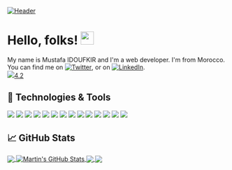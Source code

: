 [![Header](https://user-images.githubusercontent.com/57219106/95013481-707b5c00-0638-11eb-92b8-0649623b17e0.png "Header")](https://twitter.com/MustafaIdoufkir)

# Hello, folks! <img src="https://raw.githubusercontent.com/MartinHeinz/MartinHeinz/master/wave.gif" width="30px">

My name is Mustafa IDOUFKIR and I'm a web developer. I'm from Morocco. You can find me on [![Twitter][1.2]][1],  or on [![LinkedIn][3.2]][3].<br>
![](https://img.shields.io/badge/School-YouCode-blue)[4.2][4]

## 🔧 Technologies & Tools

![](https://img.shields.io/badge/Code-HTML5-informational?style=flat&logo=html&logoColor=white&color=2bbc8a)
![](https://img.shields.io/badge/Code-CSS3-informational?style=flat&logo=css&logoColor=white&color=2bbc8a)
![](https://img.shields.io/badge/Code-JavaScript-informational?style=flat&logo=javascript&logoColor=white&color=2bbc8a)
![](https://img.shields.io/badge/Code-Node.js-informational?style=flat&logo=node.js&logoColor=white&color=2bbc8a)
![](https://img.shields.io/badge/Code-jQuery-informational?style=flat&logo=jQuery&logoColor=white&color=2bbc8a)
![](https://img.shields.io/badge/Code-Vue.js-informational?style=flat&logo=vue.js&logoColor=white&color=2bbc8a)
![](https://img.shields.io/badge/Code-React.js-informational?style=flat&logo=react.js&logoColor=white&color=2bbc8a)
![](https://img.shields.io/badge/Code-PHP-informational?style=flat&logo=php&logoColor=white&color=2bbc8a)
![](https://img.shields.io/badge/Code-Laravel-informational?style=flat&logo=laravel&logoColor=white&color=2bbc8a)
![](https://img.shields.io/badge/Shell-Bash-informational?style=flat&logo=gnu-bash&logoColor=white&color=2bbc8a)
![](https://img.shields.io/badge/Tools-PostgreSQL-informational?style=flat&logo=postgresql&logoColor=white&color=2bbc8a)
![](https://img.shields.io/badge/Tools-Mysql-informational?style=flat&logo=mysql&logoColor=white&color=2bbc8a)
![](https://img.shields.io/badge/Tools-xampp-informational?style=flat&logo=xampp&logoColor=white&color=2bbc8a)
![](https://img.shields.io/badge/Tools-laragon-informational?style=flat&logo=laragon&logoColor=white&color=2bbc8a)

## &#x1f4c8; GitHub Stats

<a href="https://github.com/Idoufkir/Idoufkir">
  <img align="center" src="https://github-readme-stats.vercel.app/api/top-langs/?username=Idoufkir&hide=java,html&title_color=ffffff&text_color=c9cacc&icon_color=2bbc8a&bg_color=1d1f21" />
</a>
<a href="https://github.com/Idoufkir/Idoufkir">
  <img align="center" src="https://github-readme-stats.vercel.app/api?username=Idoufkir&show_icons=true&line_height=27&count_private=true&title_color=ffffff&text_color=c9cacc&icon_color=2bbc8a&bg_color=1d1f21" alt="Martin's GitHub Stats" />
</a>

<a href="https://github.com/Idoufkir/app-SupGest--Brief-gestion-d-inventaire-">
  <img align="center" src="https://github-readme-stats.vercel.app/api/pin/?username=Idoufkir&repo=app-SupGest--Brief-gestion-d-inventaire-&title_color=ffffff&text_color=c9cacc&icon_color=2bbc8a&bg_color=1d1f21" />
</a>


<a href="https://github.com/Idoufkir/Projet-Fil-Rouge">
  <img align="center" src="https://github-readme-stats.vercel.app/api/pin/?username=Idoufkir&repo=Projet-Fil-Rouge&title_color=ffffff&text_color=c9cacc&icon_color=2bbc8a&bg_color=1d1f21" />
</a>    

<!-- links to social media icons -->

<!-- icons with padding -->

[1.1]: http://i.imgur.com/tXSoThF.png (twitter icon with padding)
[2.1]: http://i.imgur.com/0o48UoR.png (github icon with padding)

<!-- icons without padding -->

[1.2]: http://i.imgur.com/wWzX9uB.png (twitter icon without padding)
[2.2]: http://i.imgur.com/9I6NRUm.png (github icon without padding)
[3.2]: https://raw.githubusercontent.com/MartinHeinz/MartinHeinz/master/linkedin-3-16.png (LinkedIn icon without padding)


<!-- links to your social media accounts -->

[1]: https://twitter.com/MustafaIdoufkir
[2]: https://github.com/Idoufkir
[3]: https://www.linkedin.com/in/idoufkir
[4]: https://youcode.ma


<!-- Resources -->
<!-- Icons: https://simpleicons.org/ -->
<!-- GitHub Stats: https://github.com/anuraghazra/github-readme-stats -->
<!-- Emojis: https://emojipedia.org/emoji/ -->
<!-- HTML Emojis: https://www.fileformat.info/index.htm -->
<!-- Shields: https://shields.io/ -->
<!-- Awesome GitHub Profile README: https://github.com/abhisheknaiidu/awesome-github-profile-readme -->
